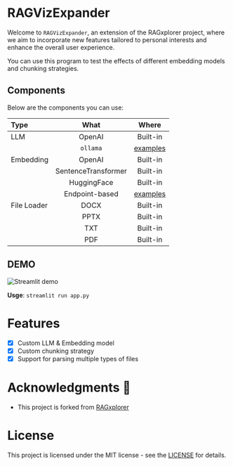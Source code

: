 # RAGVizExpander

Welcome to `RAGVizExpander`, an extension of the RAGxplorer project, 
where we aim to incorporate new features tailored to personal interests and enhance the overall user experience.

You can use this program to test the effects of different embedding models and chunking strategies.

## Components

Below are the components you can use:

| Type        |        What         |                       Where                       |
|:------------|:-------------------:| :-----------------------------------------------: |
| LLM         |       OpenAI        |                     Built-in                      |
|             |      `ollama`       |              [examples](./examples)               |
| Embedding   |       OpenAI        |                     Built-in                      |
|             | SentenceTransformer |                     Built-in                      |
|             |     HuggingFace     |                     Built-in                      |
|             |   Endpoint-based    |              [examples](./examples)               |
| File Loader |        DOCX         |                     Built-in                      |
|             |        PPTX         |                     Built-in                      |
|             |         TXT         |                     Built-in                      |
|             |         PDF         |                     Built-in                      |

## DEMO

![Streamlit demo](./images/demo.png)

**Usge**: `streamlit run app.py`

# Features
- [x] Custom LLM & Embedding model
- [x] Custom chunking strategy
- [x] Support for parsing multiple types of files

# Acknowledgments 💙

- This project is forked from [RAGxplorer](https://github.com/gabrielchua/RAGxplorer?tab=readme-ov-file)

# License

This project is licensed under the MIT license - see the [LICENSE](LICENSE) for details.
